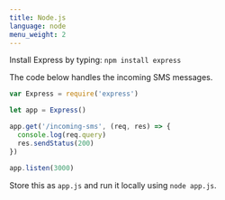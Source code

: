```yaml
---
title: Node.js
language: node
menu_weight: 2
---
```


Install Express by typing: `npm install express`

The code below handles the incoming SMS messages.

```js
var Express = require('express')

let app = Express()

app.get('/incoming-sms', (req, res) => {
  console.log(req.query)
  res.sendStatus(200)
})

app.listen(3000)
```

Store this as `app.js` and run it locally using `node app.js`.
